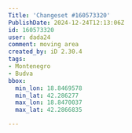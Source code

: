 ```yaml
---
Title: 'Changeset #160573320'
PublishDate: 2024-12-24T12:13:06Z
id: 160573320
user: dada24
comment: moving area
created_by: iD 2.30.4
tags:
- Montenegro
- Budva
bbox:
  min_lon: 18.8469578
  min_lat: 42.286277
  max_lon: 18.8470037
  max_lat: 42.2866835

---
```

